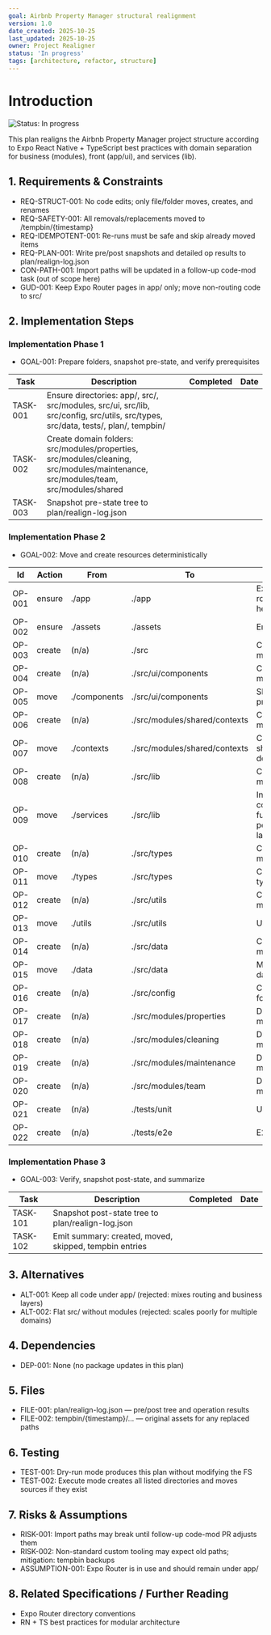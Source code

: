 ```yaml
---
goal: Airbnb Property Manager structural realignment
version: 1.0
date_created: 2025-10-25
last_updated: 2025-10-25
owner: Project Realigner
status: 'In progress'
tags: [architecture, refactor, structure]
---
```


# Introduction

![Status: In progress](https://img.shields.io/badge/status-In%20progress-yellow)

This plan realigns the Airbnb Property Manager project structure according to Expo React Native +
TypeScript best practices with domain separation for business (modules), front (app/ui), and
services (lib).

## 1. Requirements & Constraints

- REQ-STRUCT-001: No code edits; only file/folder moves, creates, and renames
- REQ-SAFETY-001: All removals/replacements moved to /tempbin/{timestamp}
- REQ-IDEMPOTENT-001: Re-runs must be safe and skip already moved items
- REQ-PLAN-001: Write pre/post snapshots and detailed op results to plan/realign-log.json
- CON-PATH-001: Import paths will be updated in a follow-up code-mod task (out of scope here)
- GUD-001: Keep Expo Router pages in app/ only; move non-routing code to src/

## 2. Implementation Steps

### Implementation Phase 1

- GOAL-001: Prepare folders, snapshot pre-state, and verify prerequisites

| Task     | Description                                                                                                                        | Completed | Date |
| -------- | ---------------------------------------------------------------------------------------------------------------------------------- | --------- | ---- |
| TASK-001 | Ensure directories: app/, src/, src/modules, src/ui, src/lib, src/config, src/utils, src/types, src/data, tests/, plan/, tempbin/  |           |      |
| TASK-002 | Create domain folders: src/modules/properties, src/modules/cleaning, src/modules/maintenance, src/modules/team, src/modules/shared |           |      |
| TASK-003 | Snapshot pre-state tree to plan/realign-log.json                                                                                   |           |      |

### Implementation Phase 2

- GOAL-002: Move and create resources deterministically

| Id     | Action | From         | To                            | Notes                                                 |
| ------ | ------ | ------------ | ----------------------------- | ----------------------------------------------------- |
| OP-001 | ensure | ./app        | ./app                         | Expo Router routes remain here                        |
| OP-002 | ensure | ./assets     | ./assets                      | Ensure exists                                         |
| OP-003 | create | (n/a)        | ./src                         | Create if missing                                     |
| OP-004 | create | (n/a)        | ./src/ui/components           | Create if missing                                     |
| OP-005 | move   | ./components | ./src/ui/components           | Shared UI primitives                                  |
| OP-006 | create | (n/a)        | ./src/modules/shared/contexts | Create if missing                                     |
| OP-007 | move   | ./contexts   | ./src/modules/shared/contexts | Contexts shared across domains                        |
| OP-008 | create | (n/a)        | ./src/lib                     | Create if missing                                     |
| OP-009 | move   | ./services   | ./src/lib                     | Initial consolidation; further split per-domain later |
| OP-010 | create | (n/a)        | ./src/types                   | Create if missing                                     |
| OP-011 | move   | ./types      | ./src/types                   | Central TS types                                      |
| OP-012 | create | (n/a)        | ./src/utils                   | Create if missing                                     |
| OP-013 | move   | ./utils      | ./src/utils                   | Utilities                                             |
| OP-014 | create | (n/a)        | ./src/data                    | Create if missing                                     |
| OP-015 | move   | ./data       | ./src/data                    | Mock data/constants                                   |
| OP-016 | create | (n/a)        | ./src/config                  | Create config folder                                  |
| OP-017 | create | (n/a)        | ./src/modules/properties      | Domain module                                         |
| OP-018 | create | (n/a)        | ./src/modules/cleaning        | Domain module                                         |
| OP-019 | create | (n/a)        | ./src/modules/maintenance     | Domain module                                         |
| OP-020 | create | (n/a)        | ./src/modules/team            | Domain module                                         |
| OP-021 | create | (n/a)        | ./tests/unit                  | Unit tests root                                       |
| OP-022 | create | (n/a)        | ./tests/e2e                   | E2E tests root                                        |

### Implementation Phase 3

- GOAL-003: Verify, snapshot post-state, and summarize

| Task     | Description                                            | Completed | Date |
| -------- | ------------------------------------------------------ | --------- | ---- |
| TASK-101 | Snapshot post-state tree to plan/realign-log.json      |           |      |
| TASK-102 | Emit summary: created, moved, skipped, tempbin entries |           |      |

## 3. Alternatives

- ALT-001: Keep all code under app/ (rejected: mixes routing and business layers)
- ALT-002: Flat src/ without modules (rejected: scales poorly for multiple domains)

## 4. Dependencies

- DEP-001: None (no package updates in this plan)

## 5. Files

- FILE-001: plan/realign-log.json — pre/post tree and operation results
- FILE-002: tempbin/{timestamp}/... — original assets for any replaced paths

## 6. Testing

- TEST-001: Dry-run mode produces this plan without modifying the FS
- TEST-002: Execute mode creates all listed directories and moves sources if they exist

## 7. Risks & Assumptions

- RISK-001: Import paths may break until follow-up code-mod PR adjusts them
- RISK-002: Non-standard custom tooling may expect old paths; mitigation: tempbin backups
- ASSUMPTION-001: Expo Router is in use and should remain under app/

## 8. Related Specifications / Further Reading

- Expo Router directory conventions
- RN + TS best practices for modular architecture
